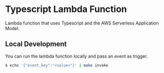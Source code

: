 # Typescript Lambda Function

Lambda function that uses Typescript and the AWS Serverless Application Model.

## Local Development

You can run the lambda function locally and pass an event as trigger.

```bash
$ echo '{"event_key":"<value>"}' | make invoke
```
